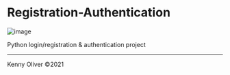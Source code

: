 # Registration-Authentication

![image](https://www.codefactor.io/repository/github/KennyOliver/registration-authentication/badge?style=for-the-badge)

Python login/registration & authentication project

---
Kenny Oliver ©2021
